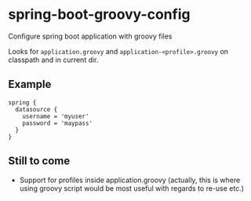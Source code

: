 # spring-boot-groovy-config
Configure spring boot application with groovy files

Looks for `application.groovy` and `application-<profile>.groovy` on classpath and in current dir.

## Example 
```
spring {
  datasource {
    username = 'myuser'
    password = 'maypass'
  }
}
```

## Still to come
* Support for profiles inside application.groovy (actually, this is where using groovy script would be most useful with regards to re-use etc.)
